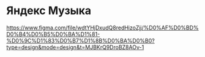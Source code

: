 # Яндекс Музыка

<https://www.figma.com/file/wdtYHjDxudQ8redHizoZjj/%D0%AF%D0%BD%D0%B4%D0%B5%D0%BA%D1%81-%D0%9C%D1%83%D0%B7%D1%8B%D0%BA%D0%B0?type=design&mode=design&t=MJBKrQ9DroBZ8AOv-1>
